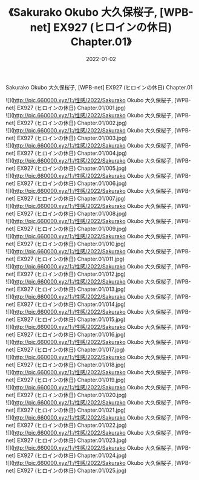 ﻿---
layout: post
title:  《Sakurako Okubo 大久保桜子, [WPB-net] EX927 (ヒロインの休日) Chapter.01》
date:   2022-01-02
img: http://pic.660000.xyz/1:/性感/2022/Sakurako Okubo 大久保桜子, [WPB-net] EX927 (ヒロインの休日) Chapter.01/000.jpg
categories: [美女, 清纯, 唯美]
---

Sakurako Okubo 大久保桜子, [WPB-net] EX927 (ヒロインの休日) Chapter.01

  ![](http://pic.660000.xyz/1:/性感/2022/Sakurako Okubo 大久保桜子, [WPB-net] EX927 (ヒロインの休日) Chapter.01/001.jpg) <br> ![](http://pic.660000.xyz/1:/性感/2022/Sakurako Okubo 大久保桜子, [WPB-net] EX927 (ヒロインの休日) Chapter.01/002.jpg) <br> ![](http://pic.660000.xyz/1:/性感/2022/Sakurako Okubo 大久保桜子, [WPB-net] EX927 (ヒロインの休日) Chapter.01/003.jpg) <br> ![](http://pic.660000.xyz/1:/性感/2022/Sakurako Okubo 大久保桜子, [WPB-net] EX927 (ヒロインの休日) Chapter.01/004.jpg) <br> ![](http://pic.660000.xyz/1:/性感/2022/Sakurako Okubo 大久保桜子, [WPB-net] EX927 (ヒロインの休日) Chapter.01/005.jpg) <br> ![](http://pic.660000.xyz/1:/性感/2022/Sakurako Okubo 大久保桜子, [WPB-net] EX927 (ヒロインの休日) Chapter.01/006.jpg) <br> ![](http://pic.660000.xyz/1:/性感/2022/Sakurako Okubo 大久保桜子, [WPB-net] EX927 (ヒロインの休日) Chapter.01/007.jpg) <br> ![](http://pic.660000.xyz/1:/性感/2022/Sakurako Okubo 大久保桜子, [WPB-net] EX927 (ヒロインの休日) Chapter.01/008.jpg) <br> ![](http://pic.660000.xyz/1:/性感/2022/Sakurako Okubo 大久保桜子, [WPB-net] EX927 (ヒロインの休日) Chapter.01/009.jpg) <br> ![](http://pic.660000.xyz/1:/性感/2022/Sakurako Okubo 大久保桜子, [WPB-net] EX927 (ヒロインの休日) Chapter.01/010.jpg) <br> ![](http://pic.660000.xyz/1:/性感/2022/Sakurako Okubo 大久保桜子, [WPB-net] EX927 (ヒロインの休日) Chapter.01/011.jpg) <br> ![](http://pic.660000.xyz/1:/性感/2022/Sakurako Okubo 大久保桜子, [WPB-net] EX927 (ヒロインの休日) Chapter.01/012.jpg) <br> ![](http://pic.660000.xyz/1:/性感/2022/Sakurako Okubo 大久保桜子, [WPB-net] EX927 (ヒロインの休日) Chapter.01/013.jpg) <br> ![](http://pic.660000.xyz/1:/性感/2022/Sakurako Okubo 大久保桜子, [WPB-net] EX927 (ヒロインの休日) Chapter.01/014.jpg) <br> ![](http://pic.660000.xyz/1:/性感/2022/Sakurako Okubo 大久保桜子, [WPB-net] EX927 (ヒロインの休日) Chapter.01/015.jpg) <br> ![](http://pic.660000.xyz/1:/性感/2022/Sakurako Okubo 大久保桜子, [WPB-net] EX927 (ヒロインの休日) Chapter.01/016.jpg) <br> ![](http://pic.660000.xyz/1:/性感/2022/Sakurako Okubo 大久保桜子, [WPB-net] EX927 (ヒロインの休日) Chapter.01/017.jpg) <br> ![](http://pic.660000.xyz/1:/性感/2022/Sakurako Okubo 大久保桜子, [WPB-net] EX927 (ヒロインの休日) Chapter.01/018.jpg) <br> ![](http://pic.660000.xyz/1:/性感/2022/Sakurako Okubo 大久保桜子, [WPB-net] EX927 (ヒロインの休日) Chapter.01/019.jpg) <br> ![](http://pic.660000.xyz/1:/性感/2022/Sakurako Okubo 大久保桜子, [WPB-net] EX927 (ヒロインの休日) Chapter.01/020.jpg) <br> ![](http://pic.660000.xyz/1:/性感/2022/Sakurako Okubo 大久保桜子, [WPB-net] EX927 (ヒロインの休日) Chapter.01/021.jpg) <br> ![](http://pic.660000.xyz/1:/性感/2022/Sakurako Okubo 大久保桜子, [WPB-net] EX927 (ヒロインの休日) Chapter.01/022.jpg) <br> ![](http://pic.660000.xyz/1:/性感/2022/Sakurako Okubo 大久保桜子, [WPB-net] EX927 (ヒロインの休日) Chapter.01/023.jpg) <br> ![](http://pic.660000.xyz/1:/性感/2022/Sakurako Okubo 大久保桜子, [WPB-net] EX927 (ヒロインの休日) Chapter.01/024.jpg) <br> ![](http://pic.660000.xyz/1:/性感/2022/Sakurako Okubo 大久保桜子, [WPB-net] EX927 (ヒロインの休日) Chapter.01/025.jpg) <br>